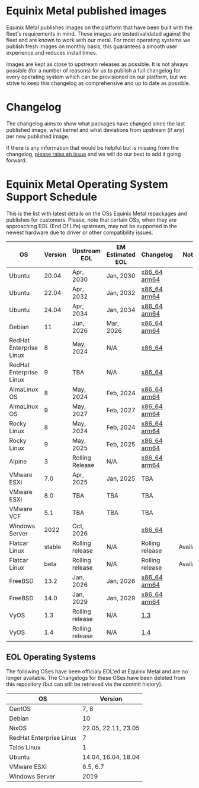 # Equinix Metal published images

Equinix Metal publishes images on the platform that have been built with the fleet's requirements in mind. These images are tested/validated against the fleet and are known to work with our metal. For most operating systems we publish fresh images on monthly basis, this guarantees a smooth user experience and reduces install times.

Images are kept as close to upstream releases as possible. It is not always possible (for a number of reasons) for us to publish a full changelog for every operating system which can be provisioned on our platform, but we strive to keep this changelog as comprehensive and up to date as possible.

# Changelog

The changelog aims to show what packages have changed since the last published image, what kernel and what deviations from upstream (if any) per new published image.

If there is any information that would be helpful but is missing from the changelog, [please raise an issue](https://github.com/equinixmetal-images/changelog/issues/new) and we will do our best to add it going forward.

# Equinix Metal Operating System Support Schedule

This is the list with latest details on the OSs Equinix Metal repackages and publishes for customers. Please, note that certain OSs, when they are approaching EOL (End Of Life) upstream, may not be supported in the newest hardware due to driver or other compatibility issues.

| OS                      | Version | Upstream EOL  | EM Estimated EOL |  Changelog                      | Notes |
| ---                     | ---   | ---             | ---        | ---                                                           | --- |
| Ubuntu                  | 20.04 | Apr, 2030       | Jan, 2030  | [x86_64](ubuntu/x86_64/20_04.md) [arm64](ubuntu/aarch64/20_04.md) | |
| Ubuntu                  | 22.04 | Apr, 2032       | Jan, 2032  | [x86_64](ubuntu/x86_64/22_04.md) [arm64](ubuntu/aarch64/22_04.md) | |
| Ubuntu                  | 24.04 | Apr, 2034       | Jan, 2034  | [x86_64](ubuntu/x86_64/24_04.md) [arm64](ubuntu/aarch64/24_04.md) | |
| Debian                  | 11    | Jun, 2026       | Mar, 2026  | [x86_64](debian/x86_64/11.md) [arm64](debian/aarch64/11.md)       | |
| RedHat Enterprise Linux | 8     | May, 2024       | N/A        | [x86_64](rhel/x86_64/8.md)                                        | |
| RedHat Enterprise Linux | 9     | TBA             | N/A        | [x86_64](rhel/x86_64/9.md)                                        | |
| AlmaLinux OS            | 8     | May, 2024       | Feb, 2024  | [x86_64](alma/x86_64/8.md) [arm64](alma/aarch64/8.md)             | |
| AlmaLinux OS            | 9     | May, 2027       | Feb, 2027  | [x86_64](alma/x86_64/9.md) [arm64](alma/aarch64/9.md)             | |
| Rocky Linux             | 8     | May, 2024       | Feb, 2024  | [x86_64](rocky/x86_64/8.md) [arm64](rocky/aarch64/8.md)           | |
| Rocky Linux             | 9     | May, 2025       | Feb, 2025  | [x86_64](rocky/x86_64/9.md) [arm64](rocky/aarch64/9.md)           | |
| Alpine                  | 3     | Rolling Release | N/A        | [x86_64](alpine/x86_64/3.md) [arm64](alpine/aarch64/3.md)         | |
| VMware ESXi             | 7.0   | Apr, 2025       | Jan, 2025  | TBA                                                               | |
| VMware ESXi             | 8.0   | TBA             | TBA        | TBA                                                               | |
| VMware VCF              | 5.1   | TBA             | TBA        | TBA                                                               | |
| Windows Server          | 2022  | Oct, 2026       |            | [x86_64](windows%202022/windows_2022.md)                          | |
| Flatcar Linux           | stable | Rolling release | N/A       | Rolling release                       | Available                 | |
| Flatcar Linux           | beta  | Rolling release | N/A        | Rolling release                       | Available                 | |
| FreeBSD                 | 13.2  | Jan, 2026       | Jan, 2026  | [x86_64](freebsd/x86_64/13_2.md) [arm64](freebsd/arm64/13_2.md)   | |
| FreeBSD                 | 14.0  | Jan, 2029       | Jan, 2029  | [x86_64](freebsd/x86_64/14_0.md) [arm64](freebsd/arm64/14_0.md)   | |
| VyOS                    | 1.3   | Rolling release | N/A        | [1.3](vyos/vyos_1_3.md)                                           | |
| VyOS                    | 1.4   | Rolling release | N/A        | [1.4](vyos/vyos_1_4.md)                                           | |

## EOL Operating Systems

The following OSes have been officialy EOL'ed at Equinix Metal and are no longer available. The Changelogs for these OSes have been deleted from this repository (but can still be retrieved via the commit history).

| OS                      | Version |
| ---                     | ---   |
| CentOS                  | 7, 8  |
| Debian                  | 10    |
| NixOS                   | 22.05, 22.11, 23.05 |
| RedHat Enterprise Linux | 7     |
| Talos Linux             | 1     |
| Ubuntu                  | 14.04, 16.04, 18.04 |
| VMware ESXi             | 6.5, 6.7 |
| Windows Server          | 2019  |
